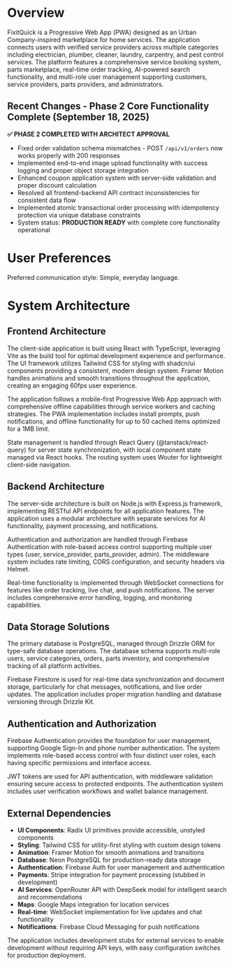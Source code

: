 # Overview

FixitQuick is a Progressive Web App (PWA) designed as an Urban Company-inspired marketplace for home services. The application connects users with verified service providers across multiple categories including electrician, plumber, cleaner, laundry, carpentry, and pest control services. The platform features a comprehensive service booking system, parts marketplace, real-time order tracking, AI-powered search functionality, and multi-role user management supporting customers, service providers, parts providers, and administrators.

## Recent Changes - Phase 2 Core Functionality Complete (September 18, 2025)

**✅ PHASE 2 COMPLETED WITH ARCHITECT APPROVAL**
- Fixed order validation schema mismatches - POST `/api/v1/orders` now works properly with 200 responses
- Implemented end-to-end image upload functionality with success logging and proper object storage integration
- Enhanced coupon application system with server-side validation and proper discount calculation
- Resolved all frontend-backend API contract inconsistencies for consistent data flow
- Implemented atomic transactional order processing with idempotency protection via unique database constraints
- System status: **PRODUCTION READY** with complete core functionality operational

# User Preferences

Preferred communication style: Simple, everyday language.

# System Architecture

## Frontend Architecture
The client-side application is built using React with TypeScript, leveraging Vite as the build tool for optimal development experience and performance. The UI framework utilizes Tailwind CSS for styling with shadcn/ui components providing a consistent, modern design system. Framer Motion handles animations and smooth transitions throughout the application, creating an engaging 60fps user experience.

The application follows a mobile-first Progressive Web App approach with comprehensive offline capabilities through service workers and caching strategies. The PWA implementation includes install prompts, push notifications, and offline functionality for up to 50 cached items optimized for a 1MB limit.

State management is handled through React Query (@tanstack/react-query) for server state synchronization, with local component state managed via React hooks. The routing system uses Wouter for lightweight client-side navigation.

## Backend Architecture
The server-side architecture is built on Node.js with Express.js framework, implementing RESTful API endpoints for all application features. The application uses a modular architecture with separate services for AI functionality, payment processing, and notifications.

Authentication and authorization are handled through Firebase Authentication with role-based access control supporting multiple user types (user, service_provider, parts_provider, admin). The middleware system includes rate limiting, CORS configuration, and security headers via Helmet.

Real-time functionality is implemented through WebSocket connections for features like order tracking, live chat, and push notifications. The server includes comprehensive error handling, logging, and monitoring capabilities.

## Data Storage Solutions
The primary database is PostgreSQL, managed through Drizzle ORM for type-safe database operations. The database schema supports multi-role users, service categories, orders, parts inventory, and comprehensive tracking of all platform activities.

Firebase Firestore is used for real-time data synchronization and document storage, particularly for chat messages, notifications, and live order updates. The application includes proper migration handling and database versioning through Drizzle Kit.

## Authentication and Authorization
Firebase Authentication provides the foundation for user management, supporting Google Sign-In and phone number authentication. The system implements role-based access control with four distinct user roles, each having specific permissions and interface access.

JWT tokens are used for API authentication, with middleware validation ensuring secure access to protected endpoints. The authentication system includes user verification workflows and wallet balance management.

## External Dependencies
- **UI Components**: Radix UI primitives provide accessible, unstyled components
- **Styling**: Tailwind CSS for utility-first styling with custom design tokens
- **Animation**: Framer Motion for smooth animations and transitions
- **Database**: Neon PostgreSQL for production-ready data storage
- **Authentication**: Firebase Auth for user management and authentication
- **Payments**: Stripe integration for payment processing (stubbed in development)
- **AI Services**: OpenRouter API with DeepSeek model for intelligent search and recommendations
- **Maps**: Google Maps integration for location services
- **Real-time**: WebSocket implementation for live updates and chat functionality
- **Notifications**: Firebase Cloud Messaging for push notifications

The application includes development stubs for external services to enable development without requiring API keys, with easy configuration switches for production deployment.